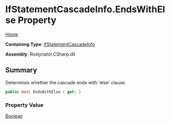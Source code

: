 # IfStatementCascadeInfo\.EndsWithElse Property

[Home](../../../../README.md)

**Containing Type**: [IfStatementCascadeInfo](../README.md)

**Assembly**: Roslynator\.CSharp\.dll

## Summary

Determines whether the cascade ends with 'else' clause\.

```csharp
public bool EndsWithElse { get; }
```

### Property Value

[Boolean](https://docs.microsoft.com/en-us/dotnet/api/system.boolean)


